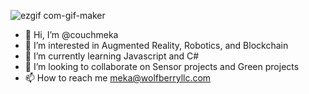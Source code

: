 ![ezgif com-gif-maker](https://user-images.githubusercontent.com/21232416/128249208-46fda594-639c-4af2-86ef-c15afa17c460.gif)
- 👋 Hi, I’m @couchmeka 
- 👀 I’m interested in Augmented Reality, Robotics, and Blockchain
- 🌱 I’m currently learning Javascript and C#
- 💞️ I’m looking to collaborate on Sensor projects and Green projects
- 📫 How to reach me meka@wolfberryllc.com

<!---
couchmeka/couchmeka is a ✨ special ✨ repository because its `README.md` (this file) appears on your GitHub profile.
You can click the Preview link to take a look at your changes.
--->
